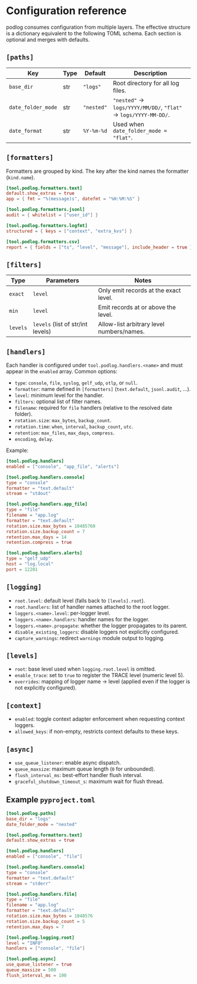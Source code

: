 # Configuration reference

podlog consumes configuration from multiple layers. The effective structure is a dictionary equivalent to the following TOML
schema. Each section is optional and merges with defaults.

## `[paths]`

| Key                | Type   | Default    | Description |
|--------------------|--------|------------|-------------|
| `base_dir`         | str    | `"logs"`   | Root directory for all log files. |
| `date_folder_mode` | str    | `"nested"` | `"nested"` → `logs/YYYY/MM/DD/`, `"flat"` → `logs/YYYY-MM-DD/`. |
| `date_format`      | str    | `%Y-%m-%d` | Used when `date_folder_mode = "flat"`. |

## `[formatters]`

Formatters are grouped by kind. The key after the kind names the formatter (`kind.name`).

```toml
[tool.podlog.formatters.text]
default.show_extras = true
app = { fmt = "%(message)s", datefmt = "%H:%M:%S" }

[tool.podlog.formatters.jsonl]
audit = { whitelist = ["user_id"] }

[tool.podlog.formatters.logfmt]
structured = { keys = ["context", "extra_kvs"] }

[tool.podlog.formatters.csv]
report = { fields = ["ts", "level", "message"], include_header = true }
```

## `[filters]`

| Type    | Parameters                         | Notes |
|---------|------------------------------------|-------|
| `exact` | `level`                            | Only emit records at the exact level. |
| `min`   | `level`                            | Emit records at or above the level. |
| `levels`| `levels` (list of str/int levels)  | Allow-list arbitrary level numbers/names. |

## `[handlers]`

Each handler is configured under `tool.podlog.handlers.<name>` and must appear in the `enabled` array. Common options:

- `type`: `console`, `file`, `syslog`, `gelf_udp`, `otlp`, or `null`.
- `formatter`: name defined in `[formatters]` (`text.default`, `jsonl.audit`, ...).
- `level`: minimum level for the handler.
- `filters`: optional list of filter names.
- `filename`: required for `file` handlers (relative to the resolved date folder).
- `rotation.size`: `max_bytes`, `backup_count`.
- `rotation.time`: `when`, `interval`, `backup_count`, `utc`.
- `retention`: `max_files`, `max_days`, `compress`.
- `encoding`, `delay`.

Example:

```toml
[tool.podlog.handlers]
enabled = ["console", "app_file", "alerts"]

[tool.podlog.handlers.console]
type = "console"
formatter = "text.default"
stream = "stdout"

[tool.podlog.handlers.app_file]
type = "file"
filename = "app.log"
formatter = "text.default"
rotation.size.max_bytes = 10485760
rotation.size.backup_count = 7
retention.max_days = 14
retention.compress = true

[tool.podlog.handlers.alerts]
type = "gelf_udp"
host = "log.local"
port = 12201
```

## `[logging]`

- `root.level`: default level (falls back to `[levels].root`).
- `root.handlers`: list of handler names attached to the root logger.
- `loggers.<name>.level`: per-logger level.
- `loggers.<name>.handlers`: handler names for the logger.
- `loggers.<name>.propagate`: whether the logger propagates to its parent.
- `disable_existing_loggers`: disable loggers not explicitly configured.
- `capture_warnings`: redirect `warnings` module output to logging.

## `[levels]`

- `root`: base level used when `logging.root.level` is omitted.
- `enable_trace`: set to `true` to register the TRACE level (numeric level 5).
- `overrides`: mapping of logger name → level (applied even if the logger is not explicitly configured).

## `[context]`

- `enabled`: toggle context adapter enforcement when requesting context loggers.
- `allowed_keys`: if non-empty, restricts context defaults to these keys.

## `[async]`

- `use_queue_listener`: enable async dispatch.
- `queue_maxsize`: maximum queue length (`0` for unbounded).
- `flush_interval_ms`: best-effort handler flush interval.
- `graceful_shutdown_timeout_s`: maximum wait for flush thread.

## Example `pyproject.toml`

```toml
[tool.podlog.paths]
base_dir = "logs"
date_folder_mode = "nested"

[tool.podlog.formatters.text]
default.show_extras = true

[tool.podlog.handlers]
enabled = ["console", "file"]

[tool.podlog.handlers.console]
type = "console"
formatter = "text.default"
stream = "stderr"

[tool.podlog.handlers.file]
type = "file"
filename = "app.log"
formatter = "text.default"
rotation.size.max_bytes = 1048576
rotation.size.backup_count = 5
retention.max_days = 7

[tool.podlog.logging.root]
level = "INFO"
handlers = ["console", "file"]

[tool.podlog.async]
use_queue_listener = true
queue_maxsize = 500
flush_interval_ms = 100
```
